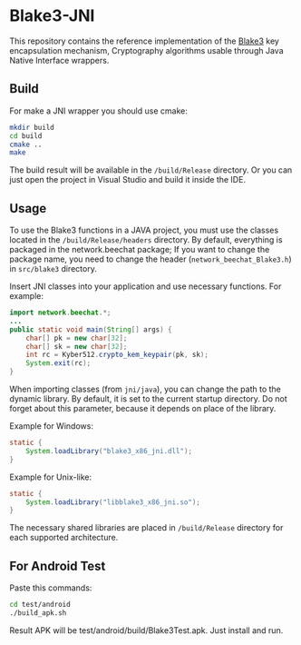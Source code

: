 # Blake3-JNI

This repository contains the reference implementation of the [Blake3](https://github.com/BLAKE3-team/BLAKE3) key encapsulation mechanism, Cryptography algorithms usable through Java Native Interface wrappers.

## Build

For make a JNI wrapper you should use cmake:
```sh
mkdir build
cd build
cmake ..
make
```
The build result will be available in the `/build/Release` directory.
Or you can just open the project in Visual Studio and build it inside the IDE.

## Usage

To use the Blake3 functions in a JAVA project, you must use the classes located in the
`/build/Release/headers` directory.
By default, everything is packaged in the network.beechat package; If you want to change
the package name, you need to change the header (`network_beechat_Blake3.h`) in `src/blake3` directory.

Insert JNI classes into your application and use necessary functions. For example:

```java
import network.beechat.*;
...
public static void main(String[] args) {
    char[] pk = new char[32];
    char[] sk = new char[32];
    int rc = Kyber512.crypto_kem_keypair(pk, sk);
    System.exit(rc);
}
```
When importing classes (from `jni/java`), you can change the path to the dynamic library. By default, it is set to the current startup directory. Do not forget about this parameter, because it depends on place of the library.

Example for Windows:
```java
static {
    System.loadLibrary("blake3_x86_jni.dll");
}
```

Example for Unix-like:
```java
static {
    System.loadLibrary("libblake3_x86_jni.so");
}
```

The necessary shared libraries are placed in `/build/Release` directory for each supported architecture.


## For Android Test

Paste this commands:

```bash
cd test/android
./build_apk.sh
```

Result APK will be test/android/build/Blake3Test.apk.
Just install and run.

